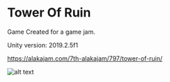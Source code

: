 # Tower Of Ruin
Game Created for a game jam.

Unity version: 2019.2.5f1

https://alakajam.com/7th-alakajam/797/tower-of-ruin/


![alt text](https://static.alakajam.com/data/uploads/entry/797.png?1569801426076)
